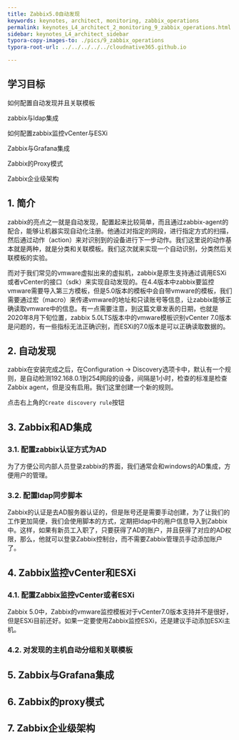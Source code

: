 ```yaml
---
title: Zabbix5.0自动发现
keywords: keynotes, architect, monitoring, zabbix_operations
permalink: keynotes_L4_architect_2_monitoring_9_zabbix_operations.html
sidebar: keynotes_L4_architect_sidebar
typora-copy-images-to: ./pics/9_zabbix_operations
typora-root-url: ../../../../../cloudnative365.github.io

---
```


## 学习目标

如何配置自动发现并且关联模板

zabbix与ldap集成

如何配置zabbix监控vCenter与ESXi

Zabbix与Grafana集成

Zabbix的Proxy模式

Zabbix企业级架构

## 1. 简介

zabbix的亮点之一就是自动发现，配置起来比较简单，而且通过zabbix-agent的配合，能够让机器实现自动化注册。他通过对指定的网段，进行指定方式的扫描，然后通过动作（action）来对识别到的设备进行下一步动作。我们这里说的动作基本就是两种，就是分类和关联模板。我们这次就来实现一个自动识别，分类然后关联模板的实验。

而对于我们常见的vmware虚拟出来的虚拟机，zabbix是原生支持通过调用ESXi或者vCenter的接口（sdk）来实现自动发现的。在4.4版本中zabbix要监控vmware需要导入第三方模板，但是5.0版本的模板中会自带vmware的模板，我们需要通过宏（macro）来传递vmware的地址和只读账号等信息，让zabbix能够正确读取vmware中的信息。有一点需要注意，到这篇文章发表的日期，也就是2020年8月下旬位置，zabbix 5.0LTS版本中的vmware模板识别vCenter 7.0版本是问题的，有一些指标无法正确识别，而ESXi的7.0版本是可以正确读取数据的。

## 2. 自动发现

zabbix在安装完成之后，在Configuration -> Discovery选项卡中，默认有一个规则，是自动检测192.168.0.1到254网段的设备，间隔是1小时，检查的标准是检查Zabbix agent，但是没有启用。我们这里创建一个新的规则。

点击右上角的`Create discovery rule`按钮



## 3. Zabbix和AD集成

### 3.1. 配置zabbix认证方式为AD

为了方便公司内部人员登录zabbix的界面，我们通常会和windows的AD集成，方便用户的管理。

### 3.2. 配置ldap同步脚本

Zabbix的认证是去AD服务器认证的，但是账号还是需要手动创建，为了让我们的工作更加简便，我们会使用脚本的方式，定期把ldap中的用户信息导入到Zabbix中。这样，如果有新员工入职了，只要获得了AD的账户，并且获得了对应的AD权限，那么，他就可以登录Zabbix控制台，而不需要Zabbix管理员手动添加账户了。



## 4. Zabbix监控vCenter和ESXi

### 4.1. 配置Zabbix监控vCenter或者ESXi

Zabbix 5.0中，Zabbix的vmware监控模板对于vCenter7.0版本支持并不是很好，但是ESXi目前还好。如果一定要使用Zabbix监控ESXi，还是建议手动添加ESXi主机。

### 4.2. 对发现的主机自动分组和关联模板



## 5. Zabbix与Grafana集成



## 6. Zabbix的proxy模式



## 7. Zabbix企业级架构